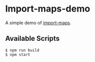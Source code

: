 # Import-maps-demo
A simple demo of [import-maps](https://wicg.github.io/import-maps).
## Available Scripts
```
$ npm run build
$ npm start
```


